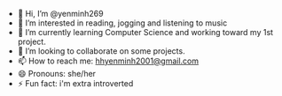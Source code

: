 - 👋 Hi, I’m @yenminh269
- 👀 I’m interested in reading, jogging and listening to music
- 🌱 I’m currently learning Computer Science and working toward my 1st project.
- 💞️ I’m looking to collaborate on some projects.
- 📫 How to reach me: hhyenminh2001@gmail.com
- 😄 Pronouns: she/her
- ⚡ Fun fact: i'm extra introverted

<!---
yenminh269/yenminh269 is a ✨ special ✨ repository because its `README.md` (this file) appears on your GitHub profile.
You can click the Preview link to take a look at your changes.
--->

